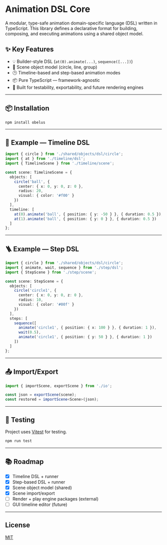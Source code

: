 # Animation DSL Core

A modular, type-safe animation domain-specific language (DSL) written in TypeScript. This library defines a declarative format for building, composing, and executing animations using a shared object model.

## ✨ Key Features

- 💡 Builder-style DSL (`at(0).animate(...)`, `sequence([...])`)
- 🧱 Scene object model (circle, line, group)
- 🕒 Timeline-based and step-based animation modes
- 📦 Pure TypeScript — framework-agnostic
- 🧪 Built for testability, exportability, and future rendering engines

---


## 📦 Installation

```bash
npm install obelus
```

---

## 🔧 Example — Timeline DSL

```ts
import { circle } from './shared/objects/dsl/circle';
import { at } from './timeline/dsl';
import { TimelineScene } from './timeline/scene';

const scene: TimelineScene = {
  objects: [
    circle('ball', {
      center: { x: 0, y: 0, z: 0 },
      radius: 20,
      visual: { color: '#f00' }
    })
  ],
  timeline: [
    at(0).animate('ball', { position: { y: -50 } }, { duration: 0.5 }),
    at(1).animate('ball', { position: { y: 0 } }, { duration: 0.5 })
  ]
};
```

---

## 🪜 Example — Step DSL

```ts
import { circle } from './shared/objects/dsl/circle';
import { animate, wait, sequence } from './step/dsl';
import { StepScene } from './step/scene';

const scene: StepScene = {
  objects: [
    circle('circle1', {
      center: { x: 0, y: 0, z: 0 },
      radius: 10,
      visual: { color: '#00f' }
    })
  ],
  steps: [
    sequence([
      animate('circle1', { position: { x: 100 } }, { duration: 1 }),
      wait(0.5),
      animate('circle1', { position: { y: 50 } }, { duration: 1 })
    ])
  ]
};
```

---

## 📤 Import/Export

```ts
import { importScene, exportScene } from './io';

const json = exportScene(scene);
const restored = importScene<Scene>(json);
```

---

## 🧪 Testing

Project uses [Vitest](https://vitest.dev) for testing.

```bash
npm run test
```

---

## 📚 Roadmap
- [x] Timeline DSL + runner
- [x] Step-based DSL + runner
- [x] Scene object model (shared)
- [x] Scene import/export
- [ ] Render + play engine packages (external)
- [ ] GUI timeline editor (future)

---

## License
[MIT](./LICENSE)
